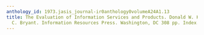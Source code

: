 ```yaml
---
anthology_id: 1973.jasis_journal-ir0anthology0volumeA24A1.13
title: The Evaluation of Information Services and Products. Donald W. King and Edward
  C. Bryant. Information Resources Press. Washington, DC 308 pp. Index. $15.00
---
```

